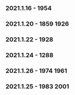 ### 2021.1.16 - 1954
### 2021.1.20 - 1859 1926
### 2021.1.22 - 1928
### 2021.1.24 - 1288
### 2021.1.26 - 1974 1961
### 2021.1.25 - 1983 2001


